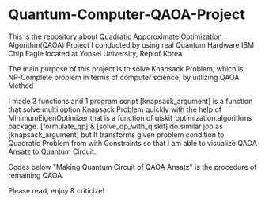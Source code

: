 # Quantum-Computer-QAOA-Project

This is the repository about Quadratic Apporoximate Optimization Algorithm(QAOA) Project I conducted by using real Quantum Hardware IBM Chip Eagle located at Yonsei University, Rep of Korea

The main purpose of this project is to solve Knapsack Problem, which is NP-Complete problem in terms of computer science, by uitlizing QAOA Method

I made 3 functions and 1 program script
[knapsack_argument] is a function that solve multi option Knapsack Problem quickly with the help of MinimumEigenOptimizer that is a function of qiskit_optimization.algorithms package.
[formulate_qp] & [solve_qp_with_qiskit] do similar job as [knapsack_argument] but It transforms given problem condition to Quadratic Problem from with Constraints so that I am able to visualize QAOA Ansatz to Quantum Circuit.

Codes below "Making Quantum Circuit of QAOA Ansatz" is the procedure of remaining QAOA. 

Please read, enjoy & criticize!


